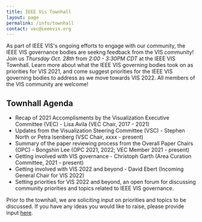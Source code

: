 ```yaml
---
title: IEEE Vis Townhall
layout: page
permalink: /info/townhall
contact: vec@ieeevis.org
---
```


As part of IEEE VIS's ongoing efforts to engage with our community, the IEEE VIS governance bodies are seekng feedback from the VIS community! 
Join us *Thursday Oct. 28th* from *2:00 - 3:30PM CDT* at the IEEE VIS Townhall. Learn more about what the IEEE VIS governing bodies took on as priorities for VIS 2021,
and come suggest priorities for the IEEE VIS governing bodies to address as we move towards VIS 2022. All members of the VIS community are welcome!

## Townhall Agenda
* Recap of 2021 Accomplisments by the Visualization Executive Committee (VEC) - Lisa Avila (VEC Chair, 2017 - 2021)
* Updates from the Visualization Steering Committee (VSC) - Stephen North or Petra Isenberg (VSC Chair, xxxx - present)
* Summary of the paper reviewing process from the Overall Paper Chairs (OPC) - Bongshin Lee (OPC 2021, 2022; VEC Member 2021 - present)
* Getting involved with VIS governance - Christoph Garth (Area Curation Committee, 2021 - present)
* Getting involved with VIS 2022 and beyond - David Ebert (Incoming General Chair for VIS 2022)
* Setting priorities for VIS 2022 and beyond, an open forum for discussing community priorities and topics related to IEEE VIS governance.

Prior to the townhall, we are soliciting input on priorities and topics to be discussed. If you have any ideas you would like to raise, please provide input [here](https://app.sli.do/event/6payv5ez?section=7b9b7a38-86f0-4b35-b161-ef2a10a75523).
